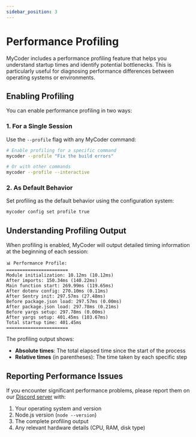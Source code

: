 ```yaml
---
sidebar_position: 3
---
```


# Performance Profiling

MyCoder includes a performance profiling feature that helps you understand startup times and identify potential bottlenecks. This is particularly useful for diagnosing performance differences between operating systems or environments.

## Enabling Profiling

You can enable performance profiling in two ways:

### 1. For a Single Session

Use the `--profile` flag with any MyCoder command:

```bash
# Enable profiling for a specific command
mycoder --profile "Fix the build errors"

# Or with other commands
mycoder --profile --interactive
```

### 2. As Default Behavior

Set profiling as the default behavior using the configuration system:

```bash
mycoder config set profile true
```

## Understanding Profiling Output

When profiling is enabled, MyCoder will output detailed timing information at the beginning of each session:

```
📊 Performance Profile:
=======================
Module initialization: 10.12ms (10.12ms)
After imports: 150.34ms (140.22ms)
Main function start: 269.99ms (119.65ms)
After dotenv config: 270.10ms (0.11ms)
After Sentry init: 297.57ms (27.48ms)
Before package.json load: 297.57ms (0.00ms)
After package.json load: 297.78ms (0.21ms)
Before yargs setup: 297.78ms (0.00ms)
After yargs setup: 401.45ms (103.67ms)
Total startup time: 401.45ms
=======================
```

The profiling output shows:

- **Absolute times**: The total elapsed time since the start of the process
- **Relative times** (in parentheses): The time taken by each specific step

## Reporting Performance Issues

If you encounter significant performance problems, please report them on our [Discord server](https://discord.gg/5K6TYrHGHt) with:

1. Your operating system and version
2. Node.js version (`node --version`)
3. The complete profiling output
4. Any relevant hardware details (CPU, RAM, disk type)
